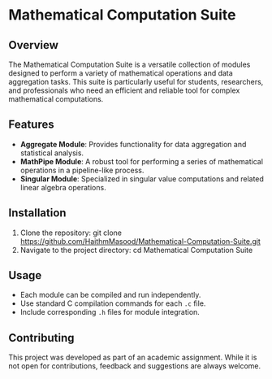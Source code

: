 # Mathematical Computation Suite

## Overview
The Mathematical Computation Suite is a versatile collection of modules designed to perform a variety of mathematical operations and data aggregation tasks. This suite is particularly useful for students, researchers, and professionals who need an efficient and reliable tool for complex mathematical computations.

## Features
- **Aggregate Module**: Provides functionality for data aggregation and statistical analysis.
- **MathPipe Module**: A robust tool for performing a series of mathematical operations in a pipeline-like process.
- **Singular Module**: Specialized in singular value computations and related linear algebra operations.

## Installation
1. Clone the repository:
   git clone https://github.com/HaithmMasood/Mathematical-Computation-Suite.git
3. Navigate to the project directory:
   cd Mathematical Computation Suite

## Usage
- Each module can be compiled and run independently.
- Use standard C compilation commands for each `.c` file.
- Include corresponding `.h` files for module integration.

## Contributing
This project was developed as part of an academic assignment. While it is not open for contributions, feedback and suggestions are always welcome.
